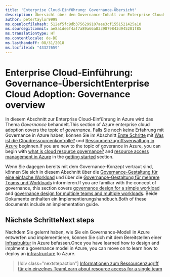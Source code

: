 ```yaml
---
title: 'Enterprise Cloud-Einführung: Governance-Übersicht'
description: Übersicht über den Governance-Inhalt zur Enterprise Cloud-Einführung in Azure
author: petertaylor9999
ms.openlocfilehash: 512ef5fc9db3756299107aee3cf1551521425a10
ms.sourcegitcommit: ae8a1de6f4af7a89a66a8339879843d945201f85
ms.translationtype: HT
ms.contentlocale: de-DE
ms.lasthandoff: 08/31/2018
ms.locfileid: "43327659"
---
```

# <a name="enterprise-cloud-adoption-governance-overview"></a><span data-ttu-id="df508-103">Enterprise Cloud-Einführung: Governance-Übersicht</span><span class="sxs-lookup"><span data-stu-id="df508-103">Enterprise Cloud Adoption: Governance overview</span></span>

<span data-ttu-id="df508-104">In diesem Abschnitt zur Enterprise Cloud-Einführung in Azure wird das Thema *Governance* behandelt.</span><span class="sxs-lookup"><span data-stu-id="df508-104">This section of Azure enterprise cloud adoption covers the topic of *governance*.</span></span> <span data-ttu-id="df508-105">Falls Sie noch keine Erfahrung mit Governance in Azure haben, können Sie im Abschnitt [Erste Schritte](../getting-started/overview.md) mit [Was ist die Cloudressourcenkontrolle?](../getting-started/what-is-governance.md) und [Ressourcenzugriffsverwaltung in Azure](../getting-started/azure-resource-access.md) beginnen.</span><span class="sxs-lookup"><span data-stu-id="df508-105">If you are new to the topic of goverance in Azure, you can begin with [what is cloud resource governance?](../getting-started/what-is-governance.md) and [resource access management in Azure](../getting-started/azure-resource-access.md) in the [getting started](../getting-started/overview.md) section.</span></span>

<span data-ttu-id="df508-106">Wenn Sie dagegen bereits mit dem Governance-Konzept vertraut sind, können Sie sich in diesem Abschnitt über die [Governance-Gestaltung für eine einfache Workload](governance-single-team.md) und über die [Governance-Gestaltung für mehrere Teams und Workloads](governance-multiple-teams.md) informieren.</span><span class="sxs-lookup"><span data-stu-id="df508-106">If you are familiar with the concept of governance, this section covers [governance design for a simple workload](governance-single-team.md) and [governance design for multiple teams and multiple workloads](governance-multiple-teams.md).</span></span> <span data-ttu-id="df508-107">Beide Dokumente enthalten ein Implementierungshandbuch.</span><span class="sxs-lookup"><span data-stu-id="df508-107">Both of these documents include an implementation guide.</span></span>

## <a name="next-steps"></a><span data-ttu-id="df508-108">Nächste Schritte</span><span class="sxs-lookup"><span data-stu-id="df508-108">Next steps</span></span>

<span data-ttu-id="df508-109">Nachdem Sie gelernt haben, wie Sie ein Governance-Modell in Azure entwerfen und implementieren, können Sie sich mit dem Bereitstellen einer [Infrastruktur](../infrastructure/basic-workload.md) in Azure befassen.</span><span class="sxs-lookup"><span data-stu-id="df508-109">Once you have learned how to design and implment a governance model in Azure, you can move on to learn how to deploy an [infrastructure](../infrastructure/basic-workload.md) to Azure.</span></span>

> [!div class="nextstepaction"]
> [<span data-ttu-id="df508-110">Informationen zum Ressourcenzugriff für ein einzelnes Team</span><span class="sxs-lookup"><span data-stu-id="df508-110">Learn about resource access for a single team</span></span>](governance-single-team.md)